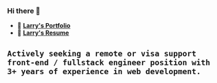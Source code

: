 ### Hi there 👋

- 🌽 **[Larry's Portfolio](https://larryxue.dev/)**
- 🍠 **[Larry's Resume](https://drive.google.com/file/d/1Dl-s1_Aq4bRQ5QT-fvuLHe1Eo9KXiiPW/view)**

## `Actively seeking a remote or visa support front-end / fullstack engineer position with 3+ years of experience in web development.`
